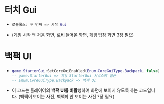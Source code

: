 # 터치 Gui
 * ```lua
   로블록스: 두 번째 => 시작 Gui
   ```
 * (게임 시작 맨 처음 화면, 로비 들어온 화면, 게임 입장 화면 3장 필요)


# 백팩 UI
* ```lua
  game.StarterGui:SetCoreGuiEnabled(Enum.CoreGuiType.Backpack, false)
  -- game.StarterGui => 게임 StarterGui 서비스에 접근
  -- Enum.CoreGuiType.Backpack => 백팩 UI 
  ```
* 이 코드는 플레이어의 **백팩 UI를 비활성**하여 화면에 보이지 않도록 하는 코드입니다. (백팩이 보이는 사진, 백팩이 안 보이는 사진 2장 필요)

